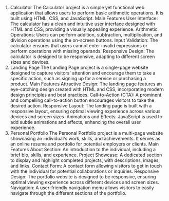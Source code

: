 1. Calculator
The Calculator project is a simple yet functional web application that allows users to perform basic arithmetic operations. It is built using HTML, CSS, and JavaScript.
Main Features
User Interface: The calculator has a clean and intuitive user interface designed with HTML and CSS, providing a visually appealing experience.
Arithmetic Operations: Users can perform addition, subtraction, multiplication, and division operations using the on-screen buttons.
Input Validation: The calculator ensures that users cannot enter invalid expressions or perform operations with missing operands.
Responsive Design: The calculator is designed to be responsive, adapting to different screen sizes and devices.
2. Landing Page
The Landing Page project is a single-page website designed to capture visitors' attention and encourage them to take a specific action, such as signing up for a service or purchasing a product.
Main Features
Attractive Design: The landing page features an eye-catching design created with HTML and CSS, incorporating modern design principles and best practices.
Call-to-Action (CTA): A prominent and compelling call-to-action button encourages visitors to take the desired action.
Responsive Layout: The landing page is built with a responsive layout, ensuring optimal viewing experience across various devices and screen sizes.
Animations and Effects: JavaScript is used to add subtle animations and effects, enhancing the overall user experience.
3. Personal Portfolio
The Personal Portfolio project is a multi-page website showcasing an individual's work, skills, and achievements. It serves as an online resume and portfolio for potential employers or clients.
Main Features
About Section: An introduction to the individual, including a brief bio, skills, and experience.
Project Showcase: A dedicated section to display and highlight completed projects, with descriptions, images, and links.
Contact Form: A contact form allowing visitors to get in touch with the individual for potential collaborations or inquiries.
Responsive Design: The portfolio website is designed to be responsive, ensuring optimal viewing experience across different devices and screen sizes.
Navigation: A user-friendly navigation menu allows visitors to easily navigate through the different sections of the portfolio.
